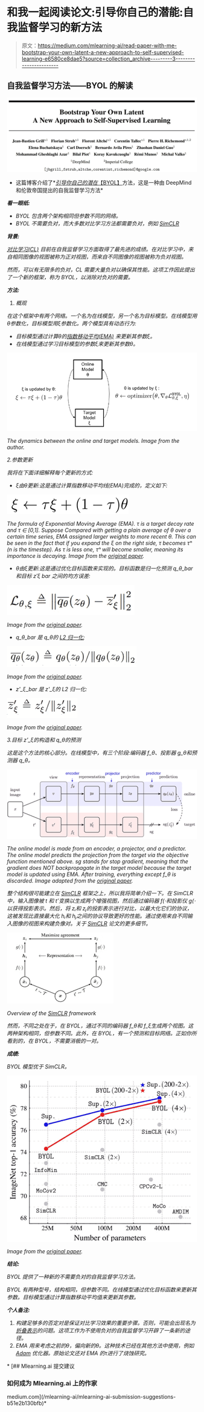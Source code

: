 # 和我一起阅读论文:引导你自己的潜能:自我监督学习的新方法

> 原文：<https://medium.com/mlearning-ai/read-paper-with-me-bootstrap-your-own-latent-a-new-approach-to-self-supervised-learning-e6580ce8dae5?source=collection_archive---------3----------------------->

## 自我监督学习方法——BYOL 的解读

![](img/2809661caea5fca60fb04ad0ac075b1e.png)

*   这篇博客介绍了*[*引导你自己的潜在*【BYOL】](https://arxiv.org/pdf/2006.07733.pdf)方法，这是一种由 DeepMind 和伦敦帝国提出的自我监督学习方法*

***看一眼纸:***

*   *BYOL 包含两个架构相同但参数不同的网络。*
*   *BYOL 不需要负对，而大多数对比学习方法都需要负对，例如 [SimCLR](https://arxiv.org/abs/2002.05709)*

***背景:***

*[对比学习(CL)](https://towardsdatascience.com/understanding-contrastive-learning-d5b19fd96607#:~:text=Contrastive%20learning%20is%20a%20machine,points%20are%20similar%20or%20different%20.&text=In%20essence%2C%20contrastive%20learning%20allows,to%20do%20the%20same%20thing.) 目前在自我监督学习方面取得了最先进的成绩。在对比学习中，来自相同图像的视图被称为正对视图，而来自不同图像的视图被称为负对视图。*

*然而，可以有无限多的负对，CL 需要大量负对以确保其性能。这项工作因此提出了一个新的框架，称为 BYOL，以消除对负对的需要。*

***方法:***

1.  *概观*

*在这个框架中有两个网络。一个名为在线模型，另一个名为目标模型。在线模型用θ参数化，目标模型用ξ参数化。两个模型具有动态行为:*

*   *目标模型通过计算θ的[指数移动平均(EMA)](https://en.wikipedia.org/wiki/Moving_average) 来更新其参数ξ。*
*   *在线模型通过学习目标模型的参数ξ来更新其参数θ。*

*![](img/7b1f5750b2da8c42dd40c9e02b5073c3.png)*

*The dynamics between the online and target models. Image from the author.*

*2.参数更新*

*我将在下面详细解释每个更新的方式:*

*   *ξ由θ更新:这是通过计算指数移动平均线(EMA)完成的，定义如下:*

*![](img/400a0e188f08068ef5c2b1648f9bde19.png)*

*The formula of Exponential Moving Average (EMA). τ is a target decay rate and τ ∈ [0,1]. Suppose Compared with getting a plain average of θ over a certain time series, EMA assigned larger weights to more recent θ. This can be seen in the fact that if you expand the ξ on the right side, τ becomes τⁿ (n is the timestep). As τ is less one, τⁿ will become smaller, meaning its importance is decaying. Image from the [original paper](https://arxiv.org/pdf/2006.07733.pdf).*

*   *θ由ξ更新:这是通过优化目标函数来实现的。目标函数是归一化预测 q_θ_bar 和目标 z′_ξ_ bar 之间的均方误差:*

*![](img/2b3197d0f7dc1ca014e69f53089f04cf.png)*

*Image from the [original paper](https://arxiv.org/pdf/2006.07733.pdf).*

*   *q_θ_bar 是 q_θ的 [L2 归一化](https://mathworld.wolfram.com/L2-Norm.html);*

*![](img/8e1833e3bb67cea70ee9bc94e4cbb4fb.png)*

*Image from the [original paper](https://arxiv.org/pdf/2006.07733.pdf).*

*   *z'_ξ_bar 是 z'_ξ的 L2 归一化:*

*![](img/c9d6eb06ac0628cbaf4328488db7dcd7.png)*

*Image from the [original paper](https://arxiv.org/pdf/2006.07733.pdf).*

*3.目标 z'_ξ的构造和 q_θ的预测*

*这是这个方法的核心部分。在线模型中，有三个阶段:编码器 f_θ、投影器 g_θ和预测器 q_θ。*

*![](img/9a38d474156c0e6fd79c6bb41006fa02.png)*

*The online model is made from an encoder, a projector, and a predictor. The online model predicts the projection from the target via the objective function mentioned above. sg stands for stop gradient, meaning that the gradient does NOT backpropagate in the target model because the target model is updated using EMA. After training, everything except f_θ is discarded. Image adapted from the [original paper](https://arxiv.org/pdf/2006.07733.pdf).*

*整个结构很可能建立在 [SimCLR](https://arxiv.org/pdf/2002.05709.pdf) 框架之上，所以我将简单介绍一下。在 SimCLR 中，输入图像被 t 和 t’变换以生成两个增强视图，然后通过编码器 f(⋅和投影仪 g(⋅以获得投影表示。然后，将 zᵢ和 zⱼ的投影表示进行对比，以最大化它们的协议，这被发现比直接最大化 hᵢ和 hⱼ之间的协议导致更好的性能。通过使用来自不同输入图像的视图来构建负像对。关于 [SimCLR](https://arxiv.org/pdf/2002.05709.pdf) 论文的更多细节。*

*![](img/72b15f8ffc113f17bc77e04c09ff8152.png)*

*Overview of the [SimCLR](https://arxiv.org/pdf/2002.05709.pdf) framework*

*然而，不同之处在于，在 BYOL，通过不同的编码器 f_θ和 f_ξ生成两个视图。这两种架构相同，但参数不同。此外，在 BYOL，有一个预测和目标网络。正如你所看到的，在 BYOL，不需要消极的一对。*

***成绩:***

*BYOL 模型优于 SimCLR。*

*![](img/2d599cb5b11af8b7c8cd8072d91e9c89.png)*

*Image from the [original paper](https://arxiv.org/pdf/2006.07733.pdf).*

***结论:***

*BYOL 提供了一种新的不需要负对的自我监督学习方法。*

*BYOL 有两种型号，结构相同，但参数不同。在线模型通过优化目标函数来更新其参数。目标模型通过计算指数移动平均值来更新其参数。*

***个人备注:***

1.  *构建足够多的否定对是保证对比学习效果的重要步骤。否则，可能会出现名为[折叠表示](https://arxiv.org/abs/2110.09348)的问题。这项工作为不使用负对的自我监督学习开辟了一条新的途径。*
2.  *EMA 用来考虑之前的θ，偏向新的θ。这种技术已经在其他方法中使用，例如 [Adam](https://towardsdatascience.com/adam-latest-trends-in-deep-learning-optimization-6be9a291375c) 优化器。原始论文还对 EMA 的τ进行了烧蚀研究。*

*[](/mlearning-ai/mlearning-ai-submission-suggestions-b51e2b130bfb) [## Mlearning.ai 提交建议

### 如何成为 Mlearning.ai 上的作家

medium.com](/mlearning-ai/mlearning-ai-submission-suggestions-b51e2b130bfb)*
